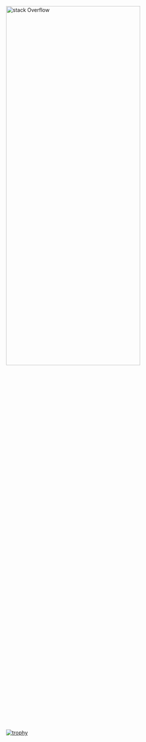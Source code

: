 

<!-- 
<table border="0">
  <tr>
    <td align="center" style="border: none;">
      <h2><b>⚒️ Professional IT Project Software Developer ⚒️</b></h2>
      <img src="https://media1.tenor.com/m/av-6n_lpJLwAAAAC/peon-warcraft3.gif" alt="stack Overflow" width="300" height="300">
    </td>
    <td>
      <h3><b>Proficient in frontend and backend. ⛏️</b></h3>
      <i>• Currently mastering Angular 🛠️</i> <br>
      <i>• Worked with JavaScript 🛠️</i> <br>
      <i>• Worked with Typescipt 🛠️</i> <br>
      <i>• Worked with Laravel 🛠️</i> <br>
      <i>• Worked with SQL and ASP.NET 🛠️</i> <br>
      <i>• Worked with Git 🛠️</i> <br>
    </td>
  </tr>
</table> 
-->

<img src="https://media1.tenor.com/m/CjMrl8id-QoAAAAC/onizuka-anime.gif" alt="stack Overflow" width="85%" height="50%">



[![trophy](https://github-profile-trophy.vercel.app/?username=zosarillana&theme=gruvbox)](https://github.com/zosarillana/github-profile-trophy)


